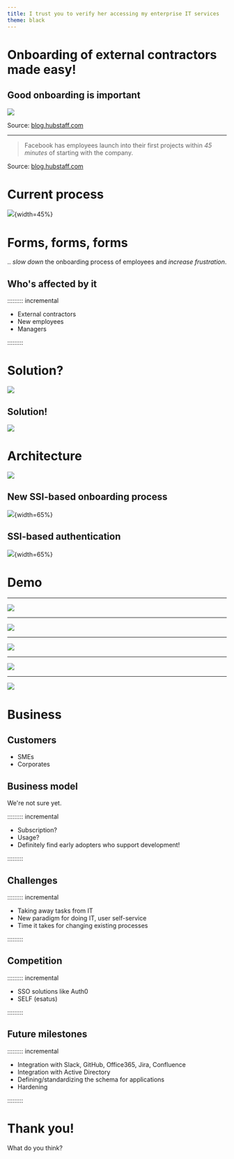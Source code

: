 ```yaml
---
title: I trust you to verify her accessing my enterprise IT services
theme: black
---
```


# Onboarding of external contractors made easy!

## Good onboarding is important

<!-- ![](https://bloghubstaffcom.lightningbasecdn.com/wp-content/uploads/2018/04/ZfEJ6xdDSUQqvMQMl-ttinkviHR5F7ac0kvYRDBhhkrV8ZS8BimK5Ak2NVi1m0m9U2vX1abEoQk2kp3fomT-Yp_LSHmRs6M8rZ9eLWxuOq-iCXRqpI6ZA-3XZpYSMAppf7pWT811.png) -->
![](./assets/ZfEJ6xdDSUQqvMQMl-ttinkviHR5F7ac0kvYRDBhhkrV8ZS8BimK5Ak2NVi1m0m9U2vX1abEoQk2kp3fomT-Yp_LSHmRs6M8rZ9eLWxuOq-iCXRqpI6ZA-3XZpYSMAppf7pWT811.png)

Source: [blog.hubstaff.com](https://blog.hubstaff.com/employee-onboarding-best-practices/)

---

> Facebook has employees launch into their first projects within *45
> minutes* of starting with the company.


Source: [blog.hubstaff.com](https://blog.hubstaff.com/employee-onboarding-best-practices/)

# Current process

<!-- assets/onboarding-process.plantuml -->

![](./assets/onboarding-process.png){width=45%}

# Forms, forms, forms

.. *slow down* the onboarding process of employees and *increase
frustration*.

## Who's affected by it

::::::::: incremental

- External contractors
- New employees
- Managers

:::::::::

# Solution?

![](./assets/hrtrust-before.svg)

<!-- ::::::::: {.columns} -->

<!-- :::{.column} -->

<!-- ![](./assets/hrtrust-before.svg) -->

<!-- ::: -->
<!-- :::{.column} -->

<!-- ![](./assets/hrtrust-after.svg) -->

<!-- ::: -->

<!-- ::::::::: -->

## Solution!


![](./assets/hrtrust-after.svg)

# Architecture

![](./assets/architecture.svg)

## New SSI-based onboarding process

<!-- ./assets/new-onboarding-process.plantuml -->

![](./assets/new-onboarding-process.png){width=65%}

## SSI-based authentication

<!-- ./assets/ssi-auth.plantuml -->

![](./assets/ssi-auth.png){width=65%}

# Demo

----

![](./assets/connect.jpg)

----

![](./assets/receive_credential.jpg)

----

![](./assets/login.jpg)

----

![](./assets/present_proof.jpg)

----

![](./assets/dashboard.jpg)

# Business

## Customers

- SMEs
- Corporates

## Business model

We're not sure yet.

::::::::: incremental

- Subscription?
- Usage?
- Definitely find early adopters who support development!

:::::::::

## Challenges

::::::::: incremental

- Taking away tasks from IT
- New paradigm for doing IT, user self-service
- Time it takes for changing existing processes

:::::::::

## Competition

::::::::: incremental

- SSO solutions like Auth0
- SELF (esatus)

:::::::::

## Future milestones

::::::::: incremental

- Integration with Slack, GitHub, Office365, Jira, Confluence
- Integration with Active Directory
- Defining/standardizing the schema for applications
- Hardening

:::::::::

# Thank you!

What do you think?
